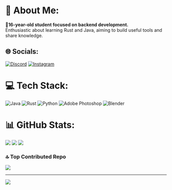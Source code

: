 # 💫 About Me:
🐰<b>16-year-old student focused on backend development.</b><br> Enthusiastic about learning Rust and Java, aiming to build useful tools and share knowledge. 


## 🌐 Socials:
[![Discord](https://img.shields.io/badge/Discord-%237289DA.svg?logo=discord&logoColor=white)](https://discord.gg/thinkerthk) [![Instagram](https://img.shields.io/badge/Instagram-%23E4405F.svg?logo=Instagram&logoColor=white)](https://instagram.com/VladislavTHK) 

# 💻 Tech Stack:
![Java](https://img.shields.io/badge/java-%23ED8B00.svg?style=for-the-badge&logo=openjdk&logoColor=white) ![Rust](https://img.shields.io/badge/rust-%23000000.svg?style=for-the-badge&logo=rust&logoColor=white) ![Python](https://img.shields.io/badge/python-3670A0?style=for-the-badge&logo=python&logoColor=ffdd54) ![Adobe Photoshop](https://img.shields.io/badge/adobe%20photoshop-%2331A8FF.svg?style=for-the-badge&logo=adobe%20photoshop&logoColor=white) ![Blender](https://img.shields.io/badge/blender-%23F5792A.svg?style=for-the-badge&logo=blender&logoColor=white)

# 📊 GitHub Stats:
![](https://github-readme-stats.vercel.app/api?username=VladTHK&theme=codeSTACKr&hide_border=true&include_all_commits=false&count_private=false)
![](https://nirzak-streak-stats.vercel.app/?user=VladTHK&theme=codeSTACKr&hide_border=true)
![](https://github-readme-stats.vercel.app/api/top-langs/?username=VladTHK&theme=codeSTACKr&hide_border=true&include_all_commits=false&count_private=false&layout=compact)


### 🔝 Top Contributed Repo
![](https://github-contributor-stats.vercel.app/api?username=VladTHK&limit=5&theme=dark&combine_all_yearly_contributions=true)

---
[![](https://visitcount.itsvg.in/api?id=VladTHK&icon=9&color=7)](https://visitcount.itsvg.in)
